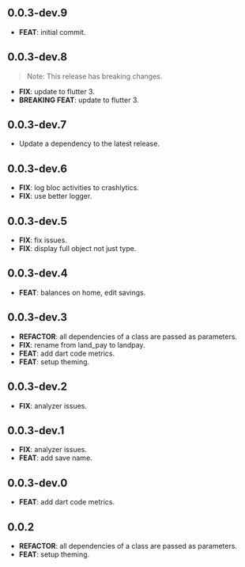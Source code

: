 ## 0.0.3-dev.9

 - **FEAT**: initial commit.

## 0.0.3-dev.8

> Note: This release has breaking changes.

 - **FIX**: update to flutter 3.
 - **BREAKING** **FEAT**: update to flutter 3.

## 0.0.3-dev.7

 - Update a dependency to the latest release.

## 0.0.3-dev.6

 - **FIX**: log bloc activities to crashlytics.
 - **FIX**: use better logger.

## 0.0.3-dev.5

 - **FIX**: fix issues.
 - **FIX**: display full object not just type.

## 0.0.3-dev.4

 - **FEAT**: balances on home, edit savings.

## 0.0.3-dev.3

 - **REFACTOR**: all dependencies of a class are passed as parameters.
 - **FIX**: rename from land_pay to landpay.
 - **FEAT**: add dart code metrics.
 - **FEAT**: setup theming.

## 0.0.3-dev.2

 - **FIX**: analyzer issues.

## 0.0.3-dev.1

 - **FIX**: analyzer issues.
 - **FEAT**: add save name.

## 0.0.3-dev.0

 - **FEAT**: add dart code metrics.

## 0.0.2

 - **REFACTOR**: all dependencies of a class are passed as parameters.
 - **FEAT**: setup theming.

